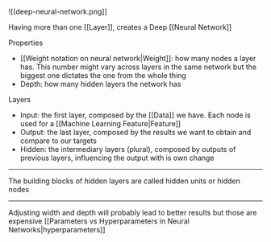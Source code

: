 ![[deep-neural-network.png]]

Having more than one [[Layer]], creates a Deep [[Neural Network]]

Properties

- [[Weight notation on neural network|Weight]]: how many nodes a layer has. This number might vary across layers in the same network but the biggest one dictates the one from the whole thing
- Depth: how many hidden layers the network has

Layers

- Input: the first layer, composed by the [[Data]] we have. Each node is used for a [[Machine Learning Feature|Feature]]
- Output: the last layer, composed by the results we want to obtain and compare to our targets
- Hidden: the intermediary layers (plural), composed by outputs of previous layers, influencing the output with is own change

---

The building blocks of hidden layers are called hidden units or hidden nodes

---

Adjusting width and depth will probably lead to better results but those are expensive [[Parameters vs Hyperparameters in Neural Networks|hyperparameters]]
